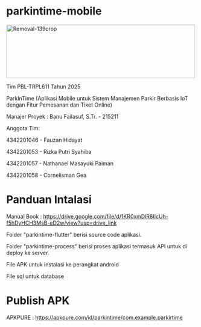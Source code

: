 # parkintime-mobile
<img width="500" height="141" alt="Removal-139crop" src="https://github.com/user-attachments/assets/6aa1f044-be98-43a0-a592-a3fb89f36cd2" />

Tim PBL-TRPL611 Tahun 2025 

ParkInTime (Aplikasi Mobile untuk Sistem Manajemen Parkir Berbasis IoT dengan Fitur Pemesanan dan Tiket Online)  

Manajer Proyek : Banu Failasuf, S.Tr. - 215211  

Anggota Tim: 

4342201046 - Fauzan Hidayat 

4342201053 - Rizka Putri Syahiba 

4342201057 - Nathanael Masayuki Paiman 

4342201058 - Cornelisman Gea 

# Panduan Intalasi

Manual Book : https://drive.google.com/file/d/1KR0xmDlR8IIcUh-f5hDyHCH3MsB-eD2w/view?usp=drive_link

Folder "parkintime-flutter" berisi source code aplikasi.

Folder "parkintime-process" berisi proses aplikasi termasuk API untuk di deploy ke server.

File APK untuk instalasi ke perangkat android

File sql untuk database

# Publish APK

APKPURE : https://apkpure.com/id/parkintime/com.example.parkirtime

